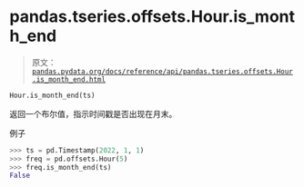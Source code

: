 # pandas.tseries.offsets.Hour.is_month_end

> 原文：[`pandas.pydata.org/docs/reference/api/pandas.tseries.offsets.Hour.is_month_end.html`](https://pandas.pydata.org/docs/reference/api/pandas.tseries.offsets.Hour.is_month_end.html)

```py
Hour.is_month_end(ts)
```

返回一个布尔值，指示时间戳是否出现在月末。

例子

```py
>>> ts = pd.Timestamp(2022, 1, 1)
>>> freq = pd.offsets.Hour(5)
>>> freq.is_month_end(ts)
False 
```
